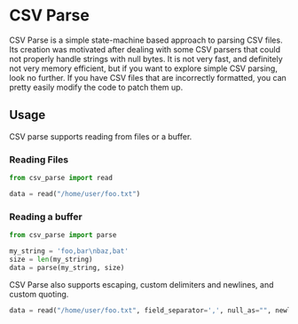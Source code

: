 # CSV Parse

CSV Parse is a simple state-machine based approach to parsing CSV files.  Its creation was motivated after dealing with some CSV parsers that could not properly handle strings with null bytes.  It is not very fast, and definitely not very memory efficient, but if you want to explore simple CSV parsing, look no further.  If you have CSV files that are incorrectly formatted, you can pretty easily modify the code to patch them up.

## Usage

CSV parse supports reading from files or a buffer.

### Reading Files

```python
from csv_parse import read

data = read("/home/user/foo.txt")
```

### Reading a buffer

```python
from csv_parse import parse

my_string = 'foo,bar\nbaz,bat'
size = len(my_string)
data = parse(my_string, size)
```

CSV Parse also supports escaping, custom delimiters and newlines, and custom quoting.

```python
data = read("/home/user/foo.txt", field_separator=',', null_as="", newline="\n", quote='"')
```
